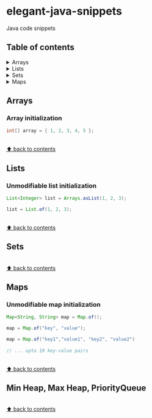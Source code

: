 # elegant-java-snippets
Java code snippets

## Table of contents

<details>
<summary>Arrays</summary>

* [`Array initialization`](#Array-initialization)

</details>

<details>
<summary>Lists</summary>

* [Unmodifiable list initialization](#Unmodifiable-list-initialization)

</details>

<details>
<summary>Sets</summary>


</details>

<details>
<summary>Maps</summary>

* [Unmodifiable map initialization](#Unmodifiable-map-initialization)

</details>

## Arrays

### Array initialization

```java
int[] array = { 1, 2, 3, 4, 5 };
```

<br>[⬆ back to contents](#Table-of-contents)

## Lists

### Unmodifiable list initialization

```java
List<Integer> list = Arrays.asList(1, 2, 3);

list = List.of(1, 2, 3);
```

<br>[⬆ back to contents](#Table-of-contents)

## Sets

<br>[⬆ back to contents](#Table-of-contents)

## Maps

### Unmodifiable map initialization

```java
Map<String, String> map = Map.of();

map = Map.of("key", "value");

map = Map.of("key1","value1", "key2", "value2")
    
// ... upto 10 key-value pairs
```
<br>[⬆ back to contents](#Table-of-contents)

## Min Heap, Max Heap, PriorityQueue

<br>[⬆ back to contents](#Table-of-contents)
